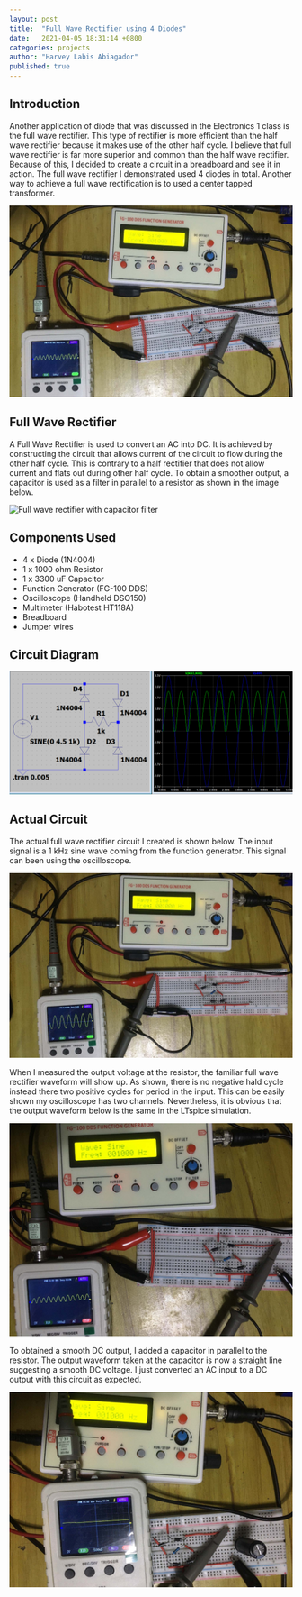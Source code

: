 ```yaml
---
layout: post
title:  "Full Wave Rectifier using 4 Diodes"
date:   2021-04-05 18:31:14 +0800
categories: projects
author: "Harvey Labis Abiagador"
published: true
---
```


## Introduction
Another application of diode that was discussed in the Electronics 1 class is the full wave rectifier. This type of rectifier is more efficient than the half wave rectifier because it makes use of the other half cycle. I believe that full wave rectifier is far more superior and common than the half wave rectifier. Because of this, I decided to create a circuit in a breadboard and see it in action. The full wave rectifier I demonstrated used 4 diodes in total. Another way to achieve a full wave rectification is to used a center tapped transformer.

![intro](/assets/fullWave/intro_resize.jpg)

## Full Wave Rectifier
A Full Wave Rectifier is used to convert an AC into DC. It is achieved by constructing the circuit that allows current of the circuit to flow during the other half cycle. This is contrary to a half rectifier that does not allow current and flats out during other half cycle. To obtain a smoother output, a capacitor is used as a filter in parallel to a resistor as shown in the image below.

![Full wave rectifier with capacitor filter](https://www.researchgate.net/profile/Khaleel-Mershad/publication/341112841/figure/fig15/AS:887099817476107@1588512486539/Full-wave-bridge-rectifier-circuit-with-capacitor-filter.png)

## Components Used
- 4 x Diode (1N4004)
- 1 x 1000 ohm Resistor
- 1 x 3300 uF Capacitor
- Function Generator (FG-100 DDS)
- Oscilloscope (Handheld DSO150)
- Multimeter (Habotest HT118A)
- Breadboard
- Jumper wires

## Circuit Diagram

![Input Signal](/assets/fullWave/ltspice.PNG)

## Actual Circuit
The actual full wave rectifier circuit I created is shown below. The input signal is a 1 kHz sine wave  coming from the function generator. This signal can been using the oscilloscope.

![input](/assets/fullWave/input_resize.jpg)

When I measured the output voltage at the resistor, the familiar full wave rectifier waveform will show up. As shown, there is no negative hald cycle instead there two positive cycles for period in the input. This can be easily shown my oscilloscope has two channels. Nevertheless, it is obvious that the output waveform below is the same in the LTspice simulation.
 
![output no Capacitor](/assets/fullWave/output_noCap_resize.jpg)

To obtained a smooth DC output, I added a capacitor in parallel to the resistor. The output waveform taken at the capacitor is now a straight line suggesting a smooth DC voltage. I just converted an AC input to a DC output with this circuit as expected.

![output with Capacitor](/assets/fullWave/output_withCap_resize.jpg)


